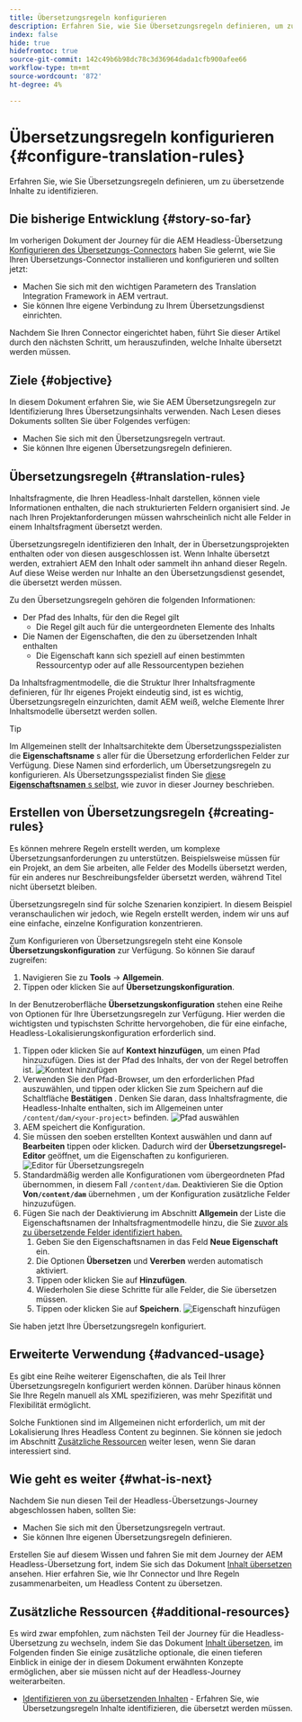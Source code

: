 ```yaml
---
title: Übersetzungsregeln konfigurieren
description: Erfahren Sie, wie Sie Übersetzungsregeln definieren, um zu übersetzende Inhalte zu identifizieren.
index: false
hide: true
hidefromtoc: true
source-git-commit: 142c49b6b98dc78c3d36964dada1cfb900afee66
workflow-type: tm+mt
source-wordcount: '872'
ht-degree: 4%

---
```


# Übersetzungsregeln konfigurieren {#configure-translation-rules}

Erfahren Sie, wie Sie Übersetzungsregeln definieren, um zu übersetzende Inhalte zu identifizieren.

## Die bisherige Entwicklung {#story-so-far}

Im vorherigen Dokument der Journey für die AEM Headless-Übersetzung [Konfigurieren des Übersetzungs-Connectors](configure-connector.md) haben Sie gelernt, wie Sie Ihren Übersetzungs-Connector installieren und konfigurieren und sollten jetzt:

* Machen Sie sich mit den wichtigen Parametern des Translation Integration Framework in AEM vertraut.
* Sie können Ihre eigene Verbindung zu Ihrem Übersetzungsdienst einrichten.

Nachdem Sie Ihren Connector eingerichtet haben, führt Sie dieser Artikel durch den nächsten Schritt, um herauszufinden, welche Inhalte übersetzt werden müssen.

## Ziele {#objective}

In diesem Dokument erfahren Sie, wie Sie AEM Übersetzungsregeln zur Identifizierung Ihres Übersetzungsinhalts verwenden. Nach Lesen dieses Dokuments sollten Sie über Folgendes verfügen:

* Machen Sie sich mit den Übersetzungsregeln vertraut.
* Sie können Ihre eigenen Übersetzungsregeln definieren.

## Übersetzungsregeln {#translation-rules}

Inhaltsfragmente, die Ihren Headless-Inhalt darstellen, können viele Informationen enthalten, die nach strukturierten Feldern organisiert sind. Je nach Ihren Projektanforderungen müssen wahrscheinlich nicht alle Felder in einem Inhaltsfragment übersetzt werden.

Übersetzungsregeln identifizieren den Inhalt, der in Übersetzungsprojekten enthalten oder von diesen ausgeschlossen ist. Wenn Inhalte übersetzt werden, extrahiert AEM den Inhalt oder sammelt ihn anhand dieser Regeln. Auf diese Weise werden nur Inhalte an den Übersetzungsdienst gesendet, die übersetzt werden müssen.

Zu den Übersetzungsregeln gehören die folgenden Informationen:

* Der Pfad des Inhalts, für den die Regel gilt
   * Die Regel gilt auch für die untergeordneten Elemente des Inhalts
* Die Namen der Eigenschaften, die den zu übersetzenden Inhalt enthalten
   * Die Eigenschaft kann sich speziell auf einen bestimmten Ressourcentyp oder auf alle Ressourcentypen beziehen

Da Inhaltsfragmentmodelle, die die Struktur Ihrer Inhaltsfragmente definieren, für Ihr eigenes Projekt eindeutig sind, ist es wichtig, Übersetzungsregeln einzurichten, damit AEM weiß, welche Elemente Ihrer Inhaltsmodelle übersetzt werden sollen.

>[!TIP]
>
>Im Allgemeinen stellt der Inhaltsarchitekte dem Übersetzungsspezialisten die **Eigenschaftsname** s aller für die Übersetzung erforderlichen Felder zur Verfügung. Diese Namen sind erforderlich, um Übersetzungsregeln zu konfigurieren. Als Übersetzungsspezialist finden Sie [diese **Eigenschaftsnamen** s selbst](getting-started.md#content-modlels), wie zuvor in dieser Journey beschrieben.

## Erstellen von Übersetzungsregeln {#creating-rules}

Es können mehrere Regeln erstellt werden, um komplexe Übersetzungsanforderungen zu unterstützen. Beispielsweise müssen für ein Projekt, an dem Sie arbeiten, alle Felder des Modells übersetzt werden, für ein anderes nur Beschreibungsfelder übersetzt werden, während Titel nicht übersetzt bleiben.

Übersetzungsregeln sind für solche Szenarien konzipiert. In diesem Beispiel veranschaulichen wir jedoch, wie Regeln erstellt werden, indem wir uns auf eine einfache, einzelne Konfiguration konzentrieren.

Zum Konfigurieren von Übersetzungsregeln steht eine Konsole **Übersetzungskonfiguration** zur Verfügung. So können Sie darauf zugreifen:

1. Navigieren Sie zu **Tools** -> **Allgemein**.
1. Tippen oder klicken Sie auf **Übersetzungskonfiguration**.

In der Benutzeroberfläche **Übersetzungskonfiguration** stehen eine Reihe von Optionen für Ihre Übersetzungsregeln zur Verfügung. Hier werden die wichtigsten und typischsten Schritte hervorgehoben, die für eine einfache, Headless-Lokalisierungskonfiguration erforderlich sind.

1. Tippen oder klicken Sie auf **Kontext hinzufügen**, um einen Pfad hinzuzufügen. Dies ist der Pfad des Inhalts, der von der Regel betroffen ist.
   ![Kontext hinzufügen](assets/add-translation-context.png)
1. Verwenden Sie den Pfad-Browser, um den erforderlichen Pfad auszuwählen, und tippen oder klicken Sie zum Speichern auf die Schaltfläche **Bestätigen** . Denken Sie daran, dass Inhaltsfragmente, die Headless-Inhalte enthalten, sich im Allgemeinen unter `/content/dam/<your-project>` befinden.
   ![Pfad auswählen](assets/select-context.png)
1. AEM speichert die Konfiguration.
1. Sie müssen den soeben erstellten Kontext auswählen und dann auf **Bearbeiten** tippen oder klicken. Dadurch wird der **Übersetzungsregel-Editor** geöffnet, um die Eigenschaften zu konfigurieren.
   ![Editor für Übersetzungsregeln](assets/translation-rules-editor.png)
1. Standardmäßig werden alle Konfigurationen vom übergeordneten Pfad übernommen, in diesem Fall `/content/dam`. Deaktivieren Sie die Option **Von`/content/dam`** übernehmen , um der Konfiguration zusätzliche Felder hinzuzufügen.
1. Fügen Sie nach der Deaktivierung im Abschnitt **Allgemein** der Liste die Eigenschaftsnamen der Inhaltsfragmentmodelle hinzu, die Sie [zuvor als zu übersetzende Felder identifiziert haben.](getting-started.md#content-models)
   1. Geben Sie den Eigenschaftsnamen in das Feld **Neue Eigenschaft** ein.
   1. Die Optionen **Übersetzen** und **Vererben** werden automatisch aktiviert.
   1. Tippen oder klicken Sie auf **Hinzufügen**.
   1. Wiederholen Sie diese Schritte für alle Felder, die Sie übersetzen müssen.
   1. Tippen oder klicken Sie auf **Speichern**.
      ![Eigenschaft hinzufügen](assets/add-property.png)

Sie haben jetzt Ihre Übersetzungsregeln konfiguriert.

## Erweiterte Verwendung {#advanced-usage}

Es gibt eine Reihe weiterer Eigenschaften, die als Teil Ihrer Übersetzungsregeln konfiguriert werden können. Darüber hinaus können Sie Ihre Regeln manuell als XML spezifizieren, was mehr Spezifität und Flexibilität ermöglicht.

Solche Funktionen sind im Allgemeinen nicht erforderlich, um mit der Lokalisierung Ihres Headless Content zu beginnen. Sie können sie jedoch im Abschnitt [Zusätzliche Ressourcen](#additional-resources) weiter lesen, wenn Sie daran interessiert sind.

## Wie geht es weiter {#what-is-next}

Nachdem Sie nun diesen Teil der Headless-Übersetzungs-Journey abgeschlossen haben, sollten Sie:

* Machen Sie sich mit den Übersetzungsregeln vertraut.
* Sie können Ihre eigenen Übersetzungsregeln definieren.

Erstellen Sie auf diesem Wissen und fahren Sie mit dem Journey der AEM Headless-Übersetzung fort, indem Sie sich das Dokument [Inhalt übersetzen](translate-content.md) ansehen. Hier erfahren Sie, wie Ihr Connector und Ihre Regeln zusammenarbeiten, um Headless Content zu übersetzen.

## Zusätzliche Ressourcen {#additional-resources}

Es wird zwar empfohlen, zum nächsten Teil der Journey für die Headless-Übersetzung zu wechseln, indem Sie das Dokument [Inhalt übersetzen,](translate-content.md) im Folgenden finden Sie einige zusätzliche optionale, die einen tieferen Einblick in einige der in diesem Dokument erwähnten Konzepte ermöglichen, aber sie müssen nicht auf der Headless-Journey weiterarbeiten.

* [Identifizieren von zu übersetzenden Inhalten](/help/sites-cloud/administering/translation/rules.md)  - Erfahren Sie, wie Übersetzungsregeln Inhalte identifizieren, die übersetzt werden müssen.

